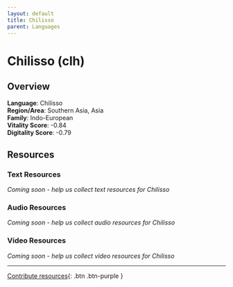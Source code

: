 ```yaml
---
layout: default
title: Chilisso
parent: Languages
---
```


# Chilisso (clh)

## Overview

**Language**: Chilisso  
**Region/Area**: Southern Asia, Asia  
**Family**: Indo-European  
**Vitality Score**: -0.84  
**Digitality Score**: -0.79  

## Resources

### Text Resources
*Coming soon - help us collect text resources for Chilisso*

### Audio Resources
*Coming soon - help us collect audio resources for Chilisso*

### Video Resources
*Coming soon - help us collect video resources for Chilisso*

---

[Contribute resources](https://fairtrain.github.io/){: .btn .btn-purple }
